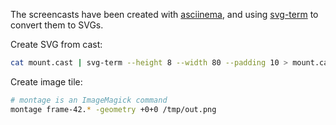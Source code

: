 The screencasts have been created with [asciinema](https://asciinema.org), and using 
[svg-term](https://github.com/marionebl/svg-term-cli) to convert them to SVGs.

Create SVG from cast:
```bash
cat mount.cast | svg-term --height 8 --width 80 --padding 10 > mount.cast.svg
 ```

Create image tile:
```bash
# montage is an ImageMagick command
montage frame-42.* -geometry +0+0 /tmp/out.png
```
